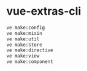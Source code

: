 # vue-extras-cli

``` sh
ve make:config
ve make:mixin
ve make:util
ve make:store
ve make:directive
ve make:view
ve make:component
```
